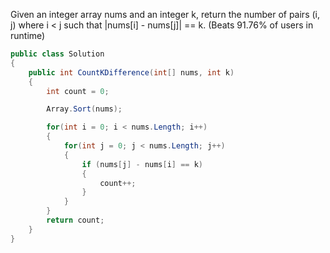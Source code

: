 Given an integer array nums and an integer k, 
return the number of pairs (i, j) where i < j such that |nums[i] - nums[j]| == k.
(Beats 91.76% of users in runtime)
```csharp
public class Solution
{
    public int CountKDifference(int[] nums, int k)
    {
        int count = 0;

        Array.Sort(nums);

        for(int i = 0; i < nums.Length; i++)
        {
            for(int j = 0; j < nums.Length; j++)
            {
                if (nums[j] - nums[i] == k)
                {
                    count++;
                }
            }
        }
        return count;
    }
}
